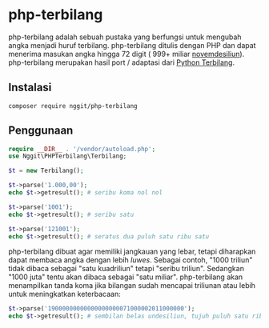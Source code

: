 # php-terbilang

php-terbilang adalah sebuah pustaka yang berfungsi untuk mengubah angka menjadi huruf terbilang. php-terbilang ditulis dengan PHP dan dapat menerima masukan angka hingga 72 digit (
999+ miliar [novemdesiliun](https://id.wikipedia.org/wiki/Daftar_bilangan_di_atas_triliun)). php-terbilang merupakan hasil port / adaptasi
dari [Python Terbilang](https://github.com/nggit/terbilang).

## Instalasi

```
composer require nggit/php-terbilang
```

## Penggunaan

```php
require __DIR__ . '/vendor/autoload.php';
use Nggit\PHPTerbilang\Terbilang;

$t = new Terbilang();

$t->parse('1.000,00');
echo $t->getresult(); # seribu koma nol nol

$t->parse('1001');
echo $t->getresult(); # seribu satu

$t->parse('121001');
echo $t->getresult(); # seratus dua puluh satu ribu satu
```

php-terbilang dibuat agar memiliki jangkauan yang lebar, tetapi diharapkan dapat membaca angka dengan lebih *luwes*. Sebagai contoh, "1000 triliun" tidak dibaca sebagai "satu
kuadriliun" tetapi "seribu triliun". Sedangkan "1000 juta"
tentu akan dibaca sebagai "satu miliar". php-terbilang akan menampilkan tanda koma jika bilangan sudah mencapai triliunan atau lebih untuk meningkatkan keterbacaan:

```php
$t->parse('19000000000000000000071000002011000000');
echo $t->getresult(); # sembilan belas undesiliun, tujuh puluh satu ribu triliun, dua miliar sebelas juta
```
